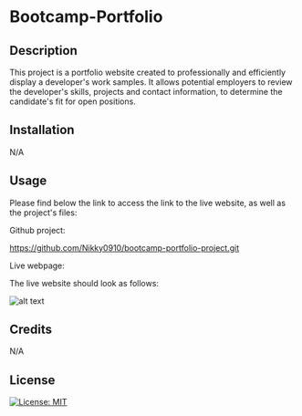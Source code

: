 # Bootcamp-Portfolio

## Description

This project is a portfolio website created to professionally and efficiently display a developer's work samples. It allows potential employers to review the developer's skills, projects and contact information, to determine the candidate's fit for open positions. 

## Installation

N/A

## Usage

Please find below the link to access the link to the live website, as well as the project's files:

Github project: 

https://github.com/Nikky0910/bootcamp-portfolio-project.git

Live webpage: 




The live website should look as follows:

![alt text]()



## Credits

N/A

## License

[![License: MIT](https://img.shields.io/badge/License-MIT-yellow.svg)](https://opensource.org/licenses/MIT)